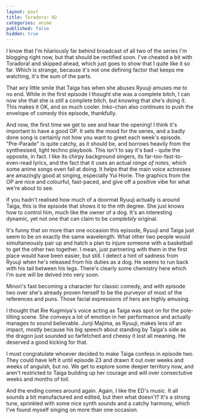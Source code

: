 ```yaml
---
layout: post
title: Toradora! 02
categories: anime
published: false
hidden: true
---
```

I know that I'm hilariously far behind broadcast of all two of the series I'm blogging right now, but that should be rectified soon. I've cheated a bit with Toradora! and skipped ahead, which just goes to show that I quite like it so far. Which is strange, because it's not one defining factor that keeps me watching, it's the sum of the parts.

That wry little smile that Taiga has when she abuses Ryuuji amuses me to no end. While in the first episode I thought she was a complete bitch, I can now she that she is *still* a complete bitch, but knowing that she's doing it. This makes it OK, and so much cooler. Inko-chan also continues to push the envelope of comedy this episode, thankfully.

And now, the first time we get to see and hear the opening! I think it's important to have a good OP. It sets the mood for the series, and a badly done song is certainly not how you want to greet each week's episode. "Pre-Parade" is quite catchy, as it should be, and borrows heavily from the synthesised, light techno playbook. This isn't to say it's bad - quite the opposite, in fact. I like its chirpy background singers, its far-too-fast-to-even-read lyrics, and the fact that it uses an actual *range of notes*, which some anime songs even fail at doing. It helps that the main voice actresses are amazingly good at singing, especially Yui Horie. The graphics from the OP are nice and colourful, fast-paced, and give off a positive vibe for what we're about to see.

If you hadn't realised how much of a doormat Ryuuji actually is around Taiga, this is the episode that shows it to the nth degree. She just knows how to control him, much like the owner of a dog. It's an interesting dynamic, yet not one that can claim to be *completely* original.

It's funny that on more than one occasion this episode, Ryuuji and Taiga just seem to be on exactly the same wavelength. What other two people would simultaneously pair up and hatch a plan to injure someone with a basketball to get the other two together. I mean, just partnering with them in the first place would have been easier, but still. I detect a hint of sadness from Ryuuji when he's released from his duties as a dog. He seems to run back with his tail between his legs. There's clearly some chemistry here which I'm sure will be delved into very soon.

Minori's fast becoming a character for classic comedy, and with episode two over she's already proven herself to be the purveyor of most of the references and puns. Those facial expressions of hers are highly amusing.

I thought that Rie Kugimiya's voice acting as Taiga was spot on for the pole-tilting scene. She conveys a lot of emotion in her performance and actually manages to sound believable. Junji Majima, as Ryuuji, makes less of an impact, mostly because his big speech about standing by Taiga's side as the dragon just sounded so farfetched and cheesy it lost all meaning. He deserved a good kicking for that.

I must congratulate whoever decided to make Taiga confess in episode two. They could have left it until episode 23 and drawn it out over weeks and weeks of anguish, but no. We get to explore some deeper territory now, and aren't restricted to Taiga building up her courage and will over consectutive weeks and months of toil.

And the ending comes around again. Again, I like the ED's music. It all sounds a bit manufactured and edited, but then what doesn't? It's a strong tune, sprinkled with some nice synth sounds and a catchy harmony, which I've found myself singing on more than one occasion.
